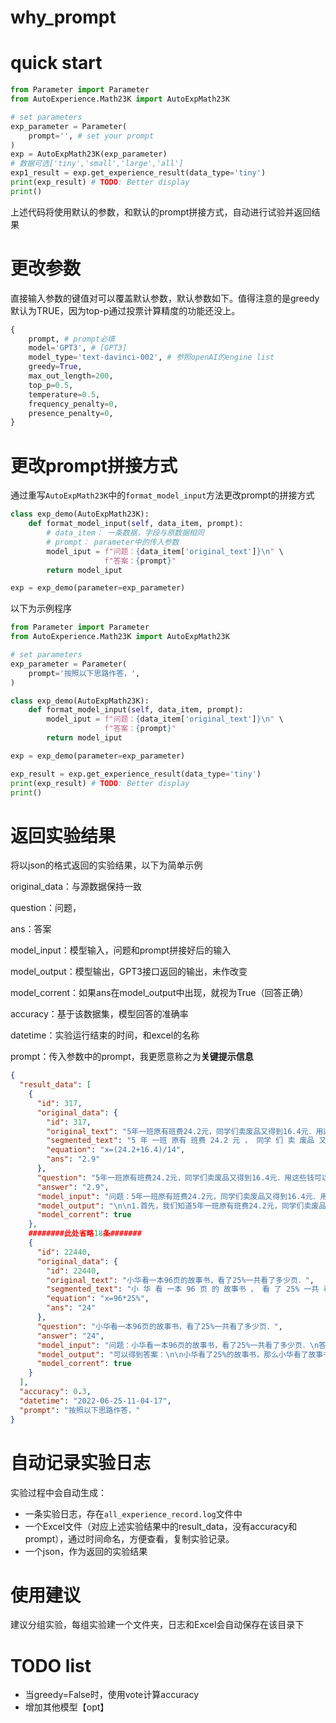 # why_prompt


# quick start

```Python
from Parameter import Parameter
from AutoExperience.Math23K import AutoExpMath23K

# set parameters
exp_parameter = Parameter(
    prompt='', # set your prompt
)
exp = AutoExpMath23K(exp_parameter)
# 数据可选['tiny','small','large','all']
exp1_result = exp.get_experience_result(data_type='tiny')
print(exp_result) # TODO: Better display
print()
```

上述代码将使用默认的参数，和默认的prompt拼接方式，自动进行试验并返回结果

# 更改参数

直接输入参数的键值对可以覆盖默认参数，默认参数如下。值得注意的是greedy默认为TRUE，因为top-p通过投票计算精度的功能还没上。

```Python
{
    prompt, # prompt必填
    model='GPT3', # [GPT3]
    model_type='text-davinci-002', # 参照openAI的engine list
    greedy=True,
    max_out_length=200,
    top_p=0.5,
    temperature=0.5,
    frequency_penalty=0,
    presence_penalty=0,
}
```

# 更改prompt拼接方式

通过重写`AutoExpMath23K`中的`format_model_input`方法更改prompt的拼接方式

```Python
class exp_demo(AutoExpMath23K):
    def format_model_input(self, data_item, prompt):
        # data_item： 一条数据，字段与原数据相同
        # prompt： parameter中的传入参数
        model_iput = f"问题：{data_item['original_text']}\n" \
                     f"答案：{prompt}"
        return model_iput

exp = exp_demo(parameter=exp_parameter)
```

以下为示例程序

```Python
from Parameter import Parameter
from AutoExperience.Math23K import AutoExpMath23K

# set parameters
exp_parameter = Parameter(
    prompt='按照以下思路作答，',
)

class exp_demo(AutoExpMath23K):
    def format_model_input(self, data_item, prompt):
        model_iput = f"问题：{data_item['original_text']}\n" \
                     f"答案：{prompt}"
        return model_iput

exp = exp_demo(parameter=exp_parameter)

exp_result = exp.get_experience_result(data_type='tiny')
print(exp_result) # TODO: Better display
print()
```

# 返回实验结果

将以json的格式返回的实验结果，以下为简单示例

original_data：与源数据保持一致

question：问题，

ans：答案

model_input：模型输入，问题和prompt拼接好后的输入

model_output：模型输出，GPT3接口返回的输出，未作改变

model_corrent：如果ans在model_output中出现，就视为True（回答正确）

accuracy：基于该数据集，模型回答的准确率

datetime：实验运行结束的时间，和excel的名称

prompt：传入参数中的prompt，我更愿意称之为**关键提示信息**



```JSON
{
  "result_data": [
    {
      "id": 317,
      "original_data": {
        "id": 317,
        "original_text": "5年一班原有班费24.2元，同学们卖废品又得到16.4元．用这些钱可以买14根跳绳，每根跳绳多少钱？",
        "segmented_text": "5 年 一班 原有 班费 24.2 元 ， 同学 们 卖 废品 又 得到 16.4 元 ． 用 这些 钱 可以 买 14 根 跳绳 ， 每 根 跳绳 多少 钱 ？",
        "equation": "x=(24.2+16.4)/14",
        "ans": "2.9"
      },
      "question": "5年一班原有班费24.2元，同学们卖废品又得到16.4元．用这些钱可以买14根跳绳，每根跳绳多少钱？",
      "answer": "2.9",
      "model_input": "问题：5年一班原有班费24.2元，同学们卖废品又得到16.4元．用这些钱可以买14根跳绳，每根跳绳多少钱？\n答案：按照以下思路作答，",
      "model_output": "\n\n1.首先，我们知道5年一班原有班费24.2元，同学们卖废品又得到16.4元，这样我们就可以得到40.6元这个总金额；\n\n2.然后，我们知道这些钱可以买14根跳绳，那么每根跳绳就是40.6元除以14根，得到2.9元。",
      "model_corrent": true
    },
    ########此处省略18条#######
    {
      "id": 22440,
      "original_data": {
        "id": 22440,
        "original_text": "小华看一本96页的故事书，看了25%一共看了多少页．",
        "segmented_text": "小 华 看 一本 96 页 的 故事书 ， 看 了 25% 一共 看 了 多少 页 ．",
        "equation": "x=96*25%",
        "ans": "24"
      },
      "question": "小华看一本96页的故事书，看了25%一共看了多少页．",
      "answer": "24",
      "model_input": "问题：小华看一本96页的故事书，看了25%一共看了多少页．\n答案：按照以下思路作答，",
      "model_output": "可以得到答案：\n\n小华看了25%的故事书，那么小华看了故事书的1/4，也就是故事书的1/4页。\n\n所以小华看了故事书的1/4页，那么小华看了故事书的1/4×96页，也就是故事书的24页。",
      "model_corrent": true
    }
  ],
  "accuracy": 0.3,
  "datetime": "2022-06-25-11-04-17",
  "prompt": "按照以下思路作答，"
}
```

# 自动记录实验日志

实验过程中会自动生成：

- 一条实验日志，存在`all_experience_record.log`文件中
- 一个Excel文件（对应上述实验结果中的result_data，没有accuracy和prompt），通过时间命名，方便查看，复制实验记录。
- 一个json，作为返回的实验结果

# 使用建议

建议分组实验，每组实验建一个文件夹，日志和Excel会自动保存在该目录下

# TODO list
- 当greedy=False时，使用vote计算accuracy
- 增加其他模型【opt】